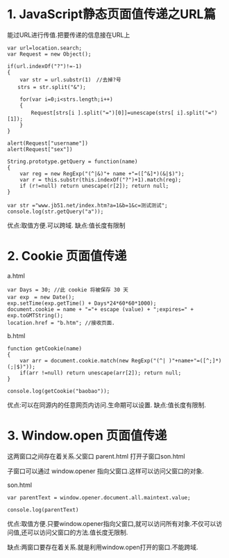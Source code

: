 
# 1. JavaScript静态页面值传递之URL篇

能过URL进行传值.把要传递的信息接在URL上

```
var url=location.search;
var Request = new Object();

if(url.indexOf("?")!=-1)
{
	var str = url.substr(1)　//去掉?号
　　strs = str.split("&");

	for(var i=0;i<strs.length;i++)
	{
	 　 Request[strs[i ].split("=")[0]]=unescape(strs[ i].split("=")[1]);
	}
}

alert(Request["username"])
alert(Request["sex"])
```

```
String.prototype.getQuery = function(name)
{
	var reg = new RegExp("(^|&)"+ name +"=([^&]*)(&|$)");
	var r = this.substr(this.indexOf("?")+1).match(reg);
	if (r!=null) return unescape(r[2]); return null;
}

var str ="www.jb51.net/index.htm?a=1&b=1&c=测试测试";
console.log(str.getQuery("a"));
```

优点:取值方便.可以跨域.
缺点:值长度有限制


# 2. Cookie 页面值传递

a.html
```
var Days = 30; //此 cookie 将被保存 30 天
var exp　= new Date();
exp.setTime(exp.getTime() + Days*24*60*60*1000);
document.cookie = name + "="+ escape (value) + ";expires=" + exp.toGMTString();
location.href = "b.htm"; //接收页面.
```

b.html
```
function getCookie(name)
{
	var arr = document.cookie.match(new RegExp("(^| )"+name+"=([^;]*)(;|$)"));
	if(arr !=null) return unescape(arr[2]); return null;
}

console.log(getCookie("baobao"));
```

优点:可以在同源内的任意网页内访问.生命期可以设置.
缺点:值长度有限制.



# 3. Window.open 页面值传递

这两窗口之间存在着关系.父窗口 parent.html 打开子窗口son.html

子窗口可以通过 window.opener 指向父窗口.这样可以访问父窗口的对象.

son.html
```
var parentText = window.opener.document.all.maintext.value;

console.log(parentText)
```

优点:取值方便.只要window.opener指向父窗口,就可以访问所有对象.不仅可以访问值,还可以访问父窗口的方法.值长度无限制.

缺点:两窗口要存在着关系.就是利用window.open打开的窗口.不能跨域.
